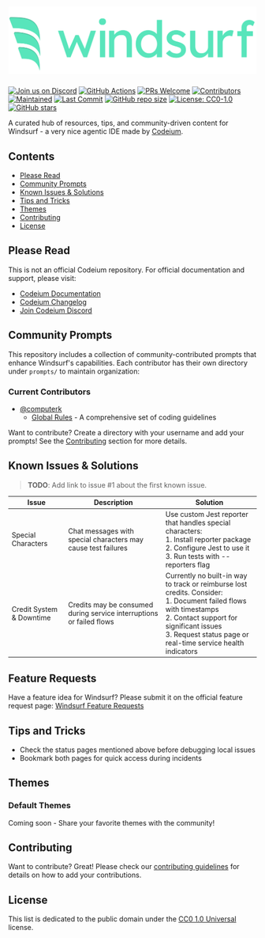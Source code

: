 # [![Windsurf Logo](windsurf_logo_wordmark.png)](https://www.codeium.com/windsurf)

[![Join us on Discord](https://img.shields.io/discord/1027685395649015980?logo=discord&logoColor=white&label=Join%20us%20on%20Discord&labelColor=E55882&color=58E5BB)](https://discord.gg/3XFf78nAx5)
[![GitHub Actions](https://github.com/ichoosetoaccept/awesome-windsurf/workflows/CI/badge.svg)](https://github.com/ichoosetoaccept/awesome-windsurf/actions)
[![PRs Welcome](https://img.shields.io/badge/PRs-welcome-58E5BB.svg)](CONTRIBUTING.md)
[![Contributors](https://img.shields.io/github/contributors/ichoosetoaccept/awesome-windsurf?color=E55882)](https://github.com/ichoosetoaccept/awesome-windsurf/graphs/contributors)
[![Maintained](https://img.shields.io/badge/Maintained-yes-58E5BB.svg)](https://github.com/ichoosetoaccept/awesome-windsurf/commits/main)
[![Last Commit](https://img.shields.io/github/last-commit/ichoosetoaccept/awesome-windsurf?color=58E5BB)](https://github.com/ichoosetoaccept/awesome-windsurf/commits/main)
[![GitHub repo size](https://img.shields.io/github/repo-size/ichoosetoaccept/awesome-windsurf?color=58E5BB)](https://github.com/ichoosetoaccept/awesome-windsurf)
[![License: CC0-1.0](https://img.shields.io/badge/License-CC0_1.0-E55882.svg)](http://creativecommons.org/publicdomain/zero/1.0/)
[![GitHub stars](https://img.shields.io/github/stars/ichoosetoaccept/awesome-windsurf?style=social)](https://github.com/ichoosetoaccept/awesome-windsurf/stargazers)

A curated hub of resources, tips, and community-driven content for Windsurf - a very nice agentic IDE made by [Codeium](https://codeium.com).

## Contents

- [Please Read](#please-read)
- [Community Prompts](#community-prompts)
- [Known Issues & Solutions](#known-issues--solutions)
- [Tips and Tricks](#tips-and-tricks)
- [Themes](#themes)
- [Contributing](#contributing)
- [License](#license)

## Please Read

This is not an official Codeium repository. For official documentation and support, please visit:

- [Codeium Documentation](https://codeium.com/documentation)
- [Codeium Changelog](https://codeium.com/changelog)
- [Join Codeium Discord](https://discord.gg/3XFf78nAx5)

## Community Prompts

This repository includes a collection of community-contributed prompts that enhance Windsurf's capabilities. Each contributor has their own directory under `prompts/` to maintain organization:

### Current Contributors

- [@computerk](prompts/computerk/)
  - [Global Rules](prompts/computerk/global-rules.md) - A comprehensive set of coding guidelines

Want to contribute? Create a directory with your username and add your prompts! See the [Contributing](#contributing) section for more details.

## Known Issues & Solutions

> **TODO**: Add link to issue #1 about the first known issue.

| Issue | Description | Solution |
|-------|-------------|----------|
| Special Characters | Chat messages with special characters may cause test failures | Use custom Jest reporter that handles special characters:<br>1. Install reporter package<br>2. Configure Jest to use it<br>3. Run tests with --reporters flag |
| Credit System & Downtime | Credits may be consumed during service interruptions or failed flows | Currently no built-in way to track or reimburse lost credits. Consider:<br>1. Document failed flows with timestamps<br>2. Contact support for significant issues<br>3. Request status page or real-time service health indicators |

## Feature Requests

Have a feature idea for Windsurf? Please submit it on the official feature request page:
[Windsurf Feature Requests](https://codeium.canny.io/feature-requests)

## Tips and Tricks

- Check the status pages mentioned above before debugging local issues
- Bookmark both pages for quick access during incidents

## Themes

### Default Themes

Coming soon - Share your favorite themes with the community!

## Contributing

Want to contribute? Great! Please check our [contributing guidelines](CONTRIBUTING.md) for details on how to add your contributions.

## License

This list is dedicated to the public domain under the [CC0 1.0 Universal](https://creativecommons.org/publicdomain/zero/1.0/) license.
